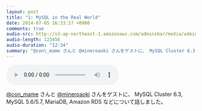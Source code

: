 ```yaml
---
layout: post
title: "1: MySQL in the Real World"
date: 2014-07-05 16:33:17 +0900
comments: true
audio-src: http://s3-ap-northeast-1.amazonaws.com/adminsbar/media/adminsbar-01.mp3
audio-length: 123456
audio-duration: "12:34"
summary: "@con\_mame さんと @mineroaoki さんをゲストに、 MySQL Cluster 6.3, MySQL 5.6/5.7, MariaDB, Amazon RDS などについて話しました。"
---
```

<audio id="player2" src="http://s3-ap-northeast-1.amazonaws.com/adminsbar/media/_adminsbar-01.mp3" type="audio/mp3" controls="controls"></audio>

[@con\_mame](https://twitter.com/con_mame) さんと [@mineroaoki](https://twitter.com/mineroaoki) さんをゲストに、 MySQL Cluster 6.3, MySQL 5.6/5.7, MariaDB, Amazon RDS などについて話しました。
